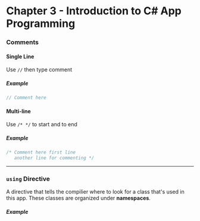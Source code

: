 # Chapter 3 - Introduction to C# App Programming

### Comments
#### Single Line
Use `//` then type comment
##### Example
```cs
// Comment here 
```
#### Multi-line
Use `/* */` to start and to end
##### Example
```cs
/* Comment here first line
   another line for commenting */
```
---
### `using` Directive

A directive that tells the compilier where to look for a class that's used in this app.  These classes are organized under **namespaces**.

##### Example
